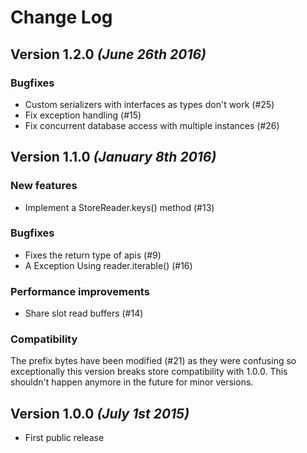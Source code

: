 Change Log
==========

Version 1.2.0 *(June 26th 2016)*
--------------------------

### Bugfixes

- Custom serializers with interfaces as types don't work (#25)
- Fix exception handling (#15)
- Fix concurrent database access with multiple instances (#26)

Version 1.1.0 *(January 8th 2016)*
--------------------------

### New features

- Implement a StoreReader.keys() method (#13)

### Bugfixes

- Fixes the return type of apis (#9)
- A Exception Using reader.iterable() (#16)

### Performance improvements

- Share slot read buffers (#14)

### Compatibility

The prefix bytes have been modified (#21) as they were confusing so exceptionally this version breaks store compatibility with 1.0.0. This shouldn't happen anymore in the future for minor versions.

Version 1.0.0 *(July 1st 2015)*
--------------------------
 *  First public release